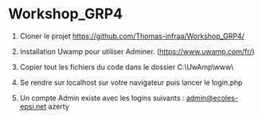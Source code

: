 # Workshop_GRP4

1. Cloner le projet
   https://github.com/Thomas-infraa/Workshop_GRP4/

2. Installation Uwamp pour utiliser Adminer. (https://www.uwamp.com/fr/)

3. Copier tout les fichiers du code dans le dossier C:\UwAmp\www\

4. Se rendre sur localhost sur votre navigateur puis lancer le login.php

5. Un compte Admin existe avec les logins suivants :
       admin@ecoles-epsi.net
       azerty
